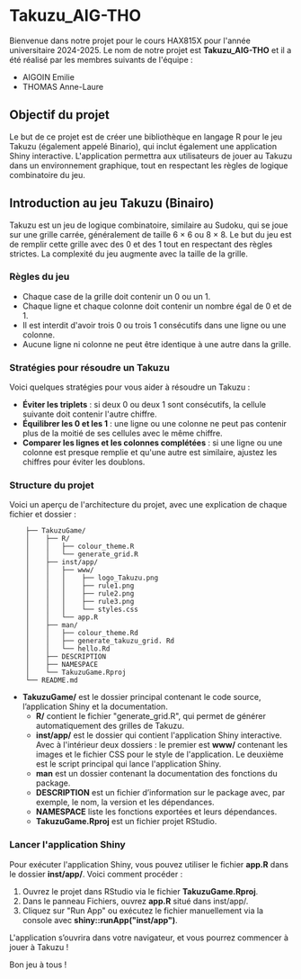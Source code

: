 # Takuzu_AIG-THO 

Bienvenue dans notre projet pour le cours HAX815X pour l'année universitaire 2024-2025.
Le nom de notre projet est **Takuzu_AIG-THO** et il a été réalisé par les membres suivants de l'équipe :
- AIGOIN Emilie
- THOMAS Anne-Laure

## Objectif du projet
Le but de ce projet est de créer une bibliothèque en langage R pour le jeu Takuzu (également appelé Binario), qui inclut également une application Shiny interactive. L'application permettra aux utilisateurs de jouer au Takuzu dans un environnement graphique, tout en respectant les règles de logique combinatoire du jeu.

## Introduction au jeu Takuzu (Binairo)
Takuzu est un jeu de logique combinatoire, similaire au Sudoku, qui se joue sur une grille carrée, généralement de taille 6 × 6 ou 8 × 8. Le but du jeu est de remplir cette grille avec des 0 et des 1 tout en respectant des règles strictes. La complexité du jeu augmente avec la taille de la grille.

### Règles du jeu
- Chaque case de la grille doit contenir un 0 ou un 1.
- Chaque ligne et chaque colonne doit contenir un nombre égal de 0 et de 1.
- Il est interdit d'avoir trois 0 ou trois 1 consécutifs dans une ligne ou une colonne.
- Aucune ligne ni colonne ne peut être identique à une autre dans la grille.

### Stratégies pour résoudre un Takuzu
Voici quelques stratégies pour vous aider à résoudre un Takuzu : 

- **Éviter les triplets** : si deux 0 ou deux 1 sont consécutifs, la cellule suivante doit contenir l'autre chiffre.
- **Équilibrer les 0 et les 1** : une ligne ou une colonne ne peut pas contenir plus de la moitié de ses cellules avec le même chiffre.
- **Comparer les lignes et les colonnes complétées** : si une ligne ou une colonne est presque remplie et qu'une autre est similaire, ajustez les chiffres pour éviter les doublons.

### Structure du projet 
Voici un aperçu de l'architecture du projet, avec une explication de chaque fichier et dossier : 

```Takuzu_AIG-THO/
    ├── TakuzuGame/
    │    ├── R/
    │    │   ├── colour_theme.R
    │    │   └── generate_grid.R
    │    ├── inst/app/
    │    │   ├── www/
    │    │   │    ├── logo_Takuzu.png
    │    │   │    ├── rule1.png
    │    │   │    ├── rule2.png
    │    │   │    ├── rule3.png
    │    │   │    └── styles.css
    │    │   └── app.R
    │    ├── man/
    │    │   ├── colour_theme.Rd
    │    │   ├── generate_takuzu_grid. Rd
    │    │   └── hello.Rd
    │    ├── DESCRIPTION
    │    ├── NAMESPACE
    │    └── TakuzuGame.Rproj
    └── README.md
```

- **TakuzuGame/** est le dossier principal contenant le code source, l’application Shiny et la documentation.
    - **R/** contient le fichier "generate_grid.R", qui permet de générer automatiquement des grilles de Takuzu.
    - **inst/app/** est le dossier qui contient l'application Shiny interactive. Avec à l'intérieur deux dossiers : le premier est **www/** contenant les images et le fichier CSS pour le style de l'application. Le deuxième est le script principal qui lance l'application Shiny.
    - **man** est un dossier contenant la documentation des fonctions du package.
    - **DESCRIPTION** est un fichier d’information sur le package avec, par exemple, le nom, la version et les dépendances.
    - **NAMESPACE** liste les fonctions exportées et leurs dépendances.
    - **TakuzuGame.Rproj** est un fichier projet RStudio.

### Lancer l'application Shiny 
Pour exécuter l'application Shiny, vous pouvez utiliser le fichier **app.R** dans le dossier **inst/app/**. Voici comment procéder : 

1. Ouvrez le projet dans RStudio via le fichier **TakuzuGame.Rproj**.
2. Dans le panneau Fichiers, ouvrez **app.R** situé dans inst/app/.
3. Cliquez sur "Run App" ou exécutez le fichier manuellement via la console avec **shiny::runApp("inst/app")**.

L'application s’ouvrira dans votre navigateur, et vous pourrez commencer à jouer à Takuzu !

Bon jeu à tous ! 

    